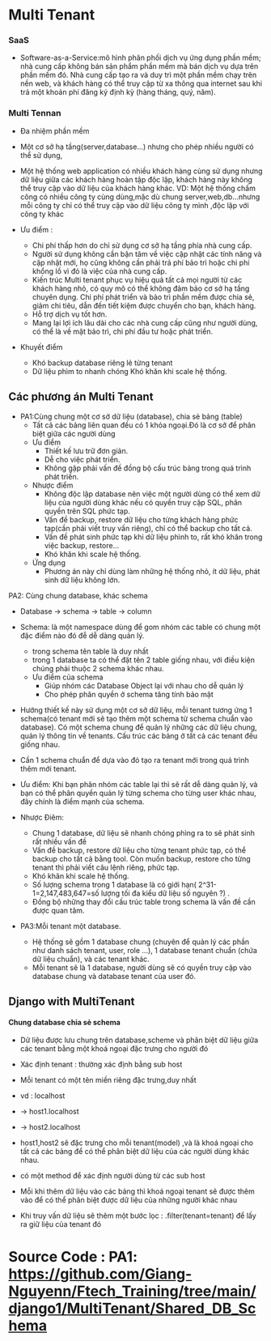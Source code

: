 # Multi Tenant
### SaaS 
* Software-as-a-Service:mô hình phân phối dịch vụ ứng dụng phần mềm; nhà cung cấp không bán sản phẩm phần mềm mà bán dịch vụ dựa trên phần mềm đó. Nhà cung cấp tạo ra và duy trì một phần mềm chạy trên nền web, và khách hàng có thể truy cập từ xa thông qua internet sau khi trả một khoản phí đăng ký định kỳ (hàng tháng, quý, năm).
### Multi Tennan
* Đa nhiệm phần mềm
* Một cơ sở hạ tầng(server,database...) nhưng cho phép nhiều người có thể sử dụng,
* Một hệ thống web application có nhiều khách hàng cùng sử dụng nhưng dữ liệu giữa các khách hàng hoàn tập độc lập, khách hàng này không thể truy cập vào dữ liệu của khách hàng khác.
VD: Một hệ thống chấm công có nhiều công ty cùng dùng,mặc dù chung server,web,db...nhưng mỗi công ty chỉ có thể truy cập vào dữ liệu công ty mình ,độc lập với công ty khác

* Ưu điểm :
   * Chi phí thấp hơn do chỉ sử dụng cơ sở hạ tầng phía nhà cung cấp.
   * Người sử dụng không cần bận tâm về việc cập nhật các tính năng và cập nhật mới, họ cũng không cần phải trả phí bảo trì hoặc chi phí khổng lồ vì đó là việc của nhà cung cấp.
   * Kiến trúc Multi tenant phục vụ hiệu quả tất cả mọi người từ các khách hàng nhỏ, có quy mô có thể không đảm bảo cơ sở hạ tầng chuyên dụng. Chi phí phát triển và bảo trì phần mềm được chia sẻ, giảm chi tiêu, dẫn đến tiết kiệm được chuyển cho bạn, khách hàng.
   * Hỗ trợ dịch vụ tốt hơn.
   * Mang lại lợi ích lâu dài cho các nhà cung cấp cũng như người dùng, có thể là về mặt bảo trì, chi phí đầu tư hoặc phát triển.

* Khuyết điểm
   * Khó backup database riêng lẻ từng tenant
   * Dữ liệu phìm to nhanh chóng Khó khăn khi scale hệ thống.

## Các phương án Multi Tenant
* PA1:Cùng chung một cơ sở dữ liệu (database), chia sẻ bảng (table)
    * Tất cả các bảng liên quan đều có 1 khóa ngoại.Đó là cơ sở để phân biệt giữa các người dùng
    * Ưu điểm 
        * Thiết kế lưu trữ đơn giản.
        * Dễ cho việc phát triển.
        * Không gặp phải vấn đề đồng bộ cấu trúc bảng trong quá trình phát triền.
    * Nhược điểm 
        * Không độc lập database nên việc một người dùng có thể xem dữ liệu của người dùng khác nếu có quyền truy cập SQL, phân quyền trên SQL phức tạp.
        * Vấn đề backup, restore dữ liệu cho từng khách hàng phức tạp(cần phải viết truy vấn riêng), chỉ có thể backup cho tất cả.
        * Vấn đề phát sinh phức tạp khi dữ liệu phình to, rất khó khăn trong việc backup, restore...
        * Khó khăn khi scale hệ thống.
    * Ứng dụng
        * Phương án này chỉ dùng làm những hệ thống nhỏ, ít dữ liệu, phát sinh dữ liệu không lớn.

PA2: Cùng chung database, khác schema
   * Database -> schema -> table -> column
   * Schema: là một namespace dùng để gom nhóm các table có chung một đặc điểm nào đó đễ dễ dàng quản lý.
      * trong schema tên table là duy nhất
      * trong 1 database ta có thể đặt tên 2 table giống nhau, với điều kiện chúng phải thuộc 2 schema khác nhau.
      * Ưu điểm của schema
         * Giúp nhóm các Database Object lại với nhau cho dễ quản lý
         * Cho phép phân quyền ở schema tăng tính bảo mật
   * Hướng thiết kế này sử dụng một cơ sở dữ liệu, mỗi tenant tương ứng 1 schema(có tenant mới sẽ tạo thêm một  schema từ schema chuẩn vào database). Có một schema chung để quản lý những các dữ liệu chung, quản lý thông tin về tenants. Cấu trúc các bảng ở tất cả các tenant đều giống nhau. 
   * Cần 1 schema chuẩn để dựa vào đó tạo ra tenant mới trong quá trình thêm mới tenant.
   * Ưu điểm: Khi bạn phân nhóm các table lại thì sẽ rất dễ dàng quản lý, và bạn có thể phân quyền quản lý từng schema cho từng user khác nhau, đây chính là điểm mạnh của schema.
   * Nhược Điêm:
        * Chung 1 database, dữ liệu sẽ nhanh chóng phìng ra to sẽ phát sinh rất nhiều vấn đề
        * Vấn đề backup, restore dữ liệu cho từng tenant phức tạp, có thể backup cho tất cả bằng tool. Còn muốn backup, restore cho từng tenant thì phải viết câu lệnh riêng, phức tạp.
        * Khó khăn khi scale hệ thống.
        * Số lượng schema trong 1 database là có giới hạn( 2^31-1=2,147,483,647=số lượng tối đa kiểu dữ liệu số nguyên ?) .
        * Đồng bộ những thay đổi cấu trúc table trong schema là vấn đề cần được quan tâm.

* PA3:Mỗi tenant một database.
    * Hệ thống sẽ gồm 1 database chung (chuyên để quản lý các phần như danh sách tenant, user, role ...), 1 database tenant chuẩn (chứa dữ liệu chuẩn), và các tenant khác.
    * Mỗi tenant sẽ là 1 database, người dùng sẽ có quyền truy cập vào database chung và database tenant của user đó.


## Django with MultiTenant 
#### Chung database chia sẻ schema
* Dữ liệu được lưu chung trên database,scheme và phân biệt dữ liệu giữa các tenant bằng một khoá ngoại đặc trưng cho người đó
* Xác định tenant : thường xác định bằng sub host
* Mỗi tenant có một tên miền riêng đặc trưng,duy nhất
* vd : localhost
* -> host1.localhost
* -> host2.localhost



* host1,host2 sẽ đặc trưng cho mỗi tenant(model) ,và là khoá ngoại cho tất cả các bảng để có thể phân biệt dữ liệu của các người dùng khác nhau.
* có một method để xác định người dùng từ các sub host
* Mỗi khi thêm dữ liệu vào các bảng thì khoá ngoại tenant sẽ được thêm vào để có thể phân biệt được dữ liệu của những người khác nhau
* Khi truy vấn dữ liệu sẽ thêm một bước lọc  : .filter(tenant=tenant) để lấy ra giữ liệu của tenant đó

# Source Code : PA1: https://github.com/Giang-Nguyenn/Ftech_Training/tree/main/django1/MultiTenant/Shared_DB_Schema
